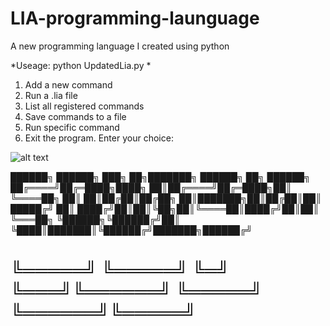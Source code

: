 # LIA-programming-launguage
A new programming language I created using python

*Useage: python UpdatedLia.py *

1. Add a new command
2. Run a .lia file
3. List all registered commands
4. Save commands to a file
5. Run specific command
6. Exit the program.
Enter your choice:

![alt text](https://raw.githubusercontent.com/codercoins/LIA-programming-launguage/main/Screenshot%20(46).png)

██████╗ ██████╗ ███╗   ██╗███████╗ ██████╗ ██╗     ██████╗ 
██╔════╝██╔═████╗████╗  ██║██╔════╝██╔═████╗██║     ╚════██╗
██║     ██║██╔██║██╔██╗ ██║███████╗██║██╔██║██║      █████╔╝
██║     ████╔╝██║██║╚██╗██║╚════██║████╔╝██║██║      ╚═══██╗
╚██████╗╚██████╔╝██║ ╚████║███████║╚██████╔╝███████╗██████╔╝
# ╚═════╝ ╚═════╝ ╚═╝  ╚═══╝╚══════╝ ╚═════╝ ╚══════╝╚═════╝ 
